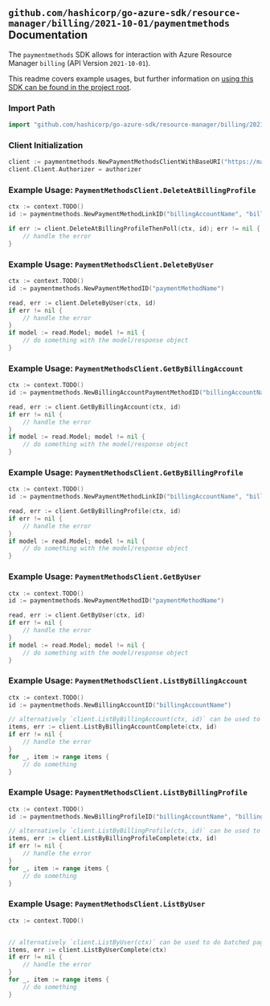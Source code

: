
## `github.com/hashicorp/go-azure-sdk/resource-manager/billing/2021-10-01/paymentmethods` Documentation

The `paymentmethods` SDK allows for interaction with Azure Resource Manager `billing` (API Version `2021-10-01`).

This readme covers example usages, but further information on [using this SDK can be found in the project root](https://github.com/hashicorp/go-azure-sdk/tree/main/docs).

### Import Path

```go
import "github.com/hashicorp/go-azure-sdk/resource-manager/billing/2021-10-01/paymentmethods"
```


### Client Initialization

```go
client := paymentmethods.NewPaymentMethodsClientWithBaseURI("https://management.azure.com")
client.Client.Authorizer = authorizer
```


### Example Usage: `PaymentMethodsClient.DeleteAtBillingProfile`

```go
ctx := context.TODO()
id := paymentmethods.NewPaymentMethodLinkID("billingAccountName", "billingProfileName", "paymentMethodName")

if err := client.DeleteAtBillingProfileThenPoll(ctx, id); err != nil {
	// handle the error
}
```


### Example Usage: `PaymentMethodsClient.DeleteByUser`

```go
ctx := context.TODO()
id := paymentmethods.NewPaymentMethodID("paymentMethodName")

read, err := client.DeleteByUser(ctx, id)
if err != nil {
	// handle the error
}
if model := read.Model; model != nil {
	// do something with the model/response object
}
```


### Example Usage: `PaymentMethodsClient.GetByBillingAccount`

```go
ctx := context.TODO()
id := paymentmethods.NewBillingAccountPaymentMethodID("billingAccountName", "paymentMethodName")

read, err := client.GetByBillingAccount(ctx, id)
if err != nil {
	// handle the error
}
if model := read.Model; model != nil {
	// do something with the model/response object
}
```


### Example Usage: `PaymentMethodsClient.GetByBillingProfile`

```go
ctx := context.TODO()
id := paymentmethods.NewPaymentMethodLinkID("billingAccountName", "billingProfileName", "paymentMethodName")

read, err := client.GetByBillingProfile(ctx, id)
if err != nil {
	// handle the error
}
if model := read.Model; model != nil {
	// do something with the model/response object
}
```


### Example Usage: `PaymentMethodsClient.GetByUser`

```go
ctx := context.TODO()
id := paymentmethods.NewPaymentMethodID("paymentMethodName")

read, err := client.GetByUser(ctx, id)
if err != nil {
	// handle the error
}
if model := read.Model; model != nil {
	// do something with the model/response object
}
```


### Example Usage: `PaymentMethodsClient.ListByBillingAccount`

```go
ctx := context.TODO()
id := paymentmethods.NewBillingAccountID("billingAccountName")

// alternatively `client.ListByBillingAccount(ctx, id)` can be used to do batched pagination
items, err := client.ListByBillingAccountComplete(ctx, id)
if err != nil {
	// handle the error
}
for _, item := range items {
	// do something
}
```


### Example Usage: `PaymentMethodsClient.ListByBillingProfile`

```go
ctx := context.TODO()
id := paymentmethods.NewBillingProfileID("billingAccountName", "billingProfileName")

// alternatively `client.ListByBillingProfile(ctx, id)` can be used to do batched pagination
items, err := client.ListByBillingProfileComplete(ctx, id)
if err != nil {
	// handle the error
}
for _, item := range items {
	// do something
}
```


### Example Usage: `PaymentMethodsClient.ListByUser`

```go
ctx := context.TODO()


// alternatively `client.ListByUser(ctx)` can be used to do batched pagination
items, err := client.ListByUserComplete(ctx)
if err != nil {
	// handle the error
}
for _, item := range items {
	// do something
}
```
